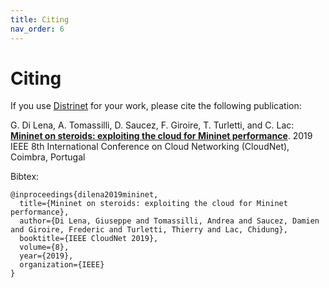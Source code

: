 ```yaml
---
title: Citing
nav_order: 6
---
```


# Citing

If you use [Distrinet](distrinet-emu.github.io) for your work, please cite the following publication:

G. Di Lena, A. Tomassilli, D. Saucez, F. Giroire, T. Turletti, and C. Lac: [**Mininet on steroids: exploiting the cloud for Mininet performance**](). 2019 IEEE 8th International Conference on Cloud Networking (CloudNet), Coimbra, Portugal

Bibtex:

```
@inproceedings{dilena2019mininet,
  title={Mininet on steroids: exploiting the cloud for Mininet performance},
  author={Di Lena, Giuseppe and Tomassilli, Andrea and Saucez, Damien and Giroire, Frederic and Turletti, Thierry and Lac, Chidung},
  booktitle={IEEE CloudNet 2019},
  volume={8},
  year={2019},
  organization={IEEE}
}
```
